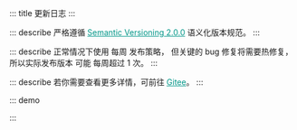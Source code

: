 ::: title 更新日志
:::

::: describe 严格遵循 <a style="color:#009688;" href="https://semver.org/lang/zh-CN/">Semantic Versioning 2.0.0</a> 语义化版本规范。
:::

::: describe 正常情况下使用 每周 发布策略， 但关键的 bug 修复将需要热修复，所以实际发布版本 可能 每周超过 1 次。
:::

::: describe 若你需要查看更多详情，可前往 <a style="color:#009688;" target="_blank" href="https://gitee.com/layui/layui-vue/releases">Gitee</a>。
:::

::: demo
<template>
    <lay-timeline>
        <lay-timeline-item title="2.3.x">
            <ul>
                <a name="2-3-5"></a>
                <li>
                    <h3>2.3.5 <span class="layui-badge-rim">2023-07-20</span></h3>
                    <ul>
                        <li>[文档] 新增 table 组件 getCheckData 方法说明。</li>
                        <li>[文档] 明确 layer 组件 end 与 close 回调属性说明。</li>
                    </ul>  
                </li>
            </ul>
            <ul>
                <a name="2-3-2"></a>
                <li>
                    <h3>2.3.4 <span class="layui-badge-rim">2023-07-14</span></h3>
                    <ul>
                        <li>[修复] tag 组件 type 属性启用时，variant 为 light 失效的问题。</li>
                        <li>[优化] tag 组件 text 颜色随 Css 变量自适应。</li>
                    </ul>  
                </li>
            </ul>
            <ul>
                <a name="2-3-2"></a>
                <li>
                    <h3>2.3.3 <span class="layui-badge-rim">2023-07-11</span></h3>
                    <ul>
                        <li>[新增] layer 组件 titleStyle 属性，用于自定义 title 样式。</li>
                        <li>[新增] upload 组件 beforeUpload 属性 Promise 返回值类型兼容。</li>
                        <li>[修复] index.umd.js 与 index.es.js 中存在 index.css 的 decode 问题。</li>
                        <li>[修复] tag 组件 type 属性为 primary 时不跟随主题色的问题。</li>
                        <li>[修复] layer 组件 border-radius 不跟随 css 变量的问题。</li>
                        <li>[修复] layer 组件 按钮 的 border-radius 不跟随 css 变量的问题。</li>
                        <li>[优化] unpackedSize 大小，由 14.5 MB 改善到 8.5 MB。</li>
                        <li>[优化] index.umd.js 大小，由 2.6 MB 改善到 1.1 MB。</li>
                        <li>[优化] tree 组件 OriginalTreeData 类型，移除 field 无效属性。</li>
                        <li>[优化] tree 组件 data 属性 OriginalTreeData[] 类型兼容。</li>
                        <li>[优化] layer 组件消息通知 border-radius 为 2px。</li>
                        <li>[优化] layer 组件，鼠标移入标题栏，根据 move 属性采用不同的样式。</li>
                        <li>[升级] layer-vue 到 1.8.11 版本。</li>
                    </ul>  
                </li>
            </ul>
            <ul>
                <a name="2-3-2"></a>
                <li>
                    <h3>2.3.2 <span class="layui-badge-rim">2023-06-28</span></h3>
                    <ul>
                        <li>[新增] layer 组件 btn 属性 style 配置，自定义按钮 Style。</li>
                        <li>[新增] layer 组件 btn 属性 class 配置，自定义按钮 Class。</li>
                        <li>[新增] select 组件 options 属性代替 items 属性。</li>
                        <li>[新增] tree 组件 tail-node-icon 属性，用于设置尾节点图标，通过设置 false 关闭。</li>
                        <li>[修复] table 组件 childrenColumnName 属性无效的问题。</li>
                        <li>[修复] config-provider 组件 locales 属性 build 时的类型检测问题。</li>
                        <li>[优化] layer 组件 layui-layer-btn0 元素跟随主题色。</li>
                        <li>[补充] table 文档 sort-change 事件说明。 </li>
                        <li>[补充] select 组件 items 属性说明。</li>
                        <li>[过时] select 组件 items 属性，但仍生效。</li>
                    </ul>  
                </li>
            </ul>
            <ul>
                <a name="2-3-1"></a>
                <li>
                    <h3>2.3.1 <span class="layui-badge-rim">2023-06-18</span></h3>
                    <ul>
                        <li>[补充] form 组件 label-width 属性遗漏。 </li>
                        <li>[修正] card 组件 header 属性说明，调整为 title 属性。</li>
                        <li>[修复] checkbox 组件 size 属性 skin 为 default 时不生效的问题。</li>
                        <li>[修复] date-picker 组件 年月选择点击 `现在` 按钮无法正确更新年份问题。</li>
                        <li>[优化] checkbox 组件在 skin 为 default 时在 form-item 中的居中问题。</li>
                        <li>[优化] checkbox 组件 skin 属性为默认值的样式，消除 label 与 icon 之间的间隙。</li>
                        <li>[优化] carousel 组件 carousel-item 仅存在一个时，不再显示指示器。</li>
                        <li>[优化] table 组件 Dom 结构，移除无效元素。</li>
                    </ul>  
                </li>
            </ul>
            <ul>
                <a name="2-3-0"></a>
                <li>
                    <h3>2.3.0 <span class="layui-badge-rim">2023-06-12</span></h3>
                    <ul>
                        <li>[新增] volar 对 radio-button 与 popconfirm 组件的支持，提供编码提示。</li>
                        <li>[新增] input 组件 append 插槽 disabled 参数，表示当前输入框的禁用状态。</li>
                        <li>[新增] input 组件 prepend 插槽 disabled 参数，表示当前输入框的禁用状态。</li>
                        <li>[修复] notice-bar 组件 textlist 为空时，控制台警告的问题。</li>
                        <li>[修复] notice-bar 组件 textlist 远程加载时仅展示首个文本，滚动失效的问题。</li>
                        <li>[优化] input 组件 disabled 属性启用时，禁用效果不再覆盖整个 input 输入框。</li> 
                        <li>[优化] tree 组件，showLine 为 false 时，尾节点的缩进宽度与其他节点不一致的问题。</li>
                        <li>[优化] tree 组件，showLine 为 false 时，节点在展开与收起时，图标无区别的问题。</li>
                        <li>[优化] tree 组件，showLine 为 false 时 hover 状态 border-radius 跟随 css 变量。</li>
                        <li>[优化] tree 组件，移除  text-decoration: underline 标题样式。</li>
                    </ul>  
                </li>
            </ul>
        </lay-timeline-item>
        <lay-timeline-item title="2.2.x">
            <ul>
                <a name="2-2-2"></a>
                <li>
                    <h3>2.2.2 <span class="layui-badge-rim">2023-06-09</span></h3>
                    <ul>
                        <li>[修复] checkcard-group 在 demand 环境 index.css 找不到的问题。</li>
                    </ul>  
                </li>
            </ul>
            <ul>
                <a name="2-2-1"></a>
                <li>
                    <h3>2.2.1 <span class="layui-badge-rim">2023-06-08</span></h3>
                    <ul>
                        <li>[新增] tree 组件 selectedKey 受控属性，用于设置选中节点。</li>
                        <li>[修复] checkcard 在 demand 环境无法正式使用的问题。</li>
                        <li>[修复] checkcard-group 在 demand 环境无法正式使用的问题。</li>
                        <li>[优化] page 组件 showCount 属性启用时，不再显示总页码，仅显示总条数。</li>
                    </ul>  
                </li>
            </ul>
            <ul>
                <a name="2-2-0"></a>
                <li>
                    <h3>2.2.0 <span class="layui-badge-rim">2023-06-03</span></h3>
                    <ul>
                        <li>[新增] table 组件 columns 配置 hide 属性，设置隐藏列，默认为 false。</li>
                        <li>[新增] form 组件 label-wdith 属性，用于统一设置 form-item 标签宽度。</li>
                        <li>[新增] color-picker 组件 size 属性，默认值为 md, lg sm xs 为可选值。</li>
                        <li>[新增] icon-picker 组件 size 属性，默认值为 md, lg sm xs 为可选值。</li>
                        <li>[新增] form 组件 size 属性，加入 input 等组件兼容，全局设置表单尺寸。</li>
                        <li>[新增] form-item 组件 size 属性，默认值为 md, lg sm xs 为可选值。</li>
                        <li>[优化] cascader 组件，统一 sm xs lg md 尺寸宽度皆为 220px。</li>
                        <li>[优化] radio-button 组件，移除 margin-bottom: 5px 外边距。</li>
                        <li>[优化] button 组件 sm 与 xs 样式规范，高度调整为 32px 与 26px。</li>
                        <li>[优化] color-picker 组件样式，自定义宽度后排版不合理的问题。</li>
                        <li>[优化] radio 组件 size 属性，不同值下给定不同的尺寸。</li>
                        <li>[优化] select 组件 多选模式 在 form 组件方框风格下的样式问题。</li>
                        <li>[优化] tree-select 组件 多选模式 在 form 组件方框风格下的样式问题。</li>
                        <li>[优化] tag-input 组件在 form 组件方框风格下的样式问题。</li>
                        <li>[优化] checkbox 组件在不同尺寸下 icon 与 label 的间隔问题。</li>
                        <li>[优化] select 组件多选模式下复选框与文本之间的间隔过大的问题。</li>
                    </ul>  
                </li>
            </ul>
        </lay-timeline-item>
        <lay-timeline-item title="2.1.x">
            <ul>
                <a name="2-1-4"></a>
                <li>
                    <h3>2.1.4 <span class="layui-badge-rim">2023-06-01</span></h3>
                    <ul>
                        <li>[修复] select-option-group 组件按需场景无法找到 index.less 的问题。</li>
                    </ul>  
                </li>
            </ul>
            <ul>
                <a name="2-1-3"></a>
                <li>
                    <h3>2.1.3 <span class="layui-badge-rim">2023-06-01</span></h3>
                    <ul>
                        <li>[修复] tab 组件 title 属性缺失响应式的问题。</li>
                        <li>[修复] tab 组件 icon 属性缺失响应式的问题。</li>
                        <li>[修复] tab 组件 closable 属性缺失响应式的问题。</li>
                        <li>[修复] table 组件 loading 无边距的问题，加入 padding-top 与 padding-bottom 30px。</li>
                        <li>[修复] build 构建时 vue-tsc 的类型检测问题。</li>
                        <li>[文档] checkcard 组件 single 属性说明完善，并修正案例。</li>
                    </ul>  
                </li>
            </ul>
            <ul>
                <a name="2-1-2"></a>
                <li>
                    <h3>2.1.2 <span class="layui-badge-rim">2023-05-31</span></h3>
                    <ul>
                        <li>[新增] layer 组件 title 插槽，提供标题自定义的能力。</li>
                        <li>[优化] autocomplete 组件下拉面板，增加最大高度 300px 限制，内容超出滚动显示。</li>
                        <li>[优化] autocomplete 组件下拉面板滚动条样式。</li>
                        <li>[升级] layer-vue 1.8.8 版本。</li>
                    </ul>  
                </li>
            </ul>
            <ul>
                <a name="2-1-1"></a>
                <li>
                    <h3>2.1.1 <span class="layui-badge-rim">2023-05-28</span></h3>
                    <ul>
                        <li>[修复] table 组件树表数据全部勾选后，总控复选框仍处于半选状态的问题 。</li>
                        <li>[修复] table 组件树表总控复选框，无法全选二级及以上层级的数据。</li>
                        <li>[修复] checkbox 组件 skin 默认样式 label 与 icon 高度不一致。</li>
                        <li>[修复] tag 组件 type 属性为 primary 时，颜色为 #16baaa。</li>
                    </ul>  
                </li>
            </ul>
            <ul>
                <a name="2-1-0"></a>
                <li>
                    <h3>2.1.0 <span class="layui-badge-rim">2023-05-18</span></h3>
                    <ul>
                        <li>[新增] checkcard-group 组件 single 属性，用于开启单选模式，默认为 false。</li>
                        <li>[修复] tree-select 组件 data 属性响应式填充造成 input 无法回显的问题。</li>
                    </ul>  
                </li>
            </ul>
        </lay-timeline-item>
        <lay-timeline-item title="2.0.x">
            <ul>
                <a name="2-0-5"></a>
                <li>
                    <h3>2.0.5 <span class="layui-badge-rim">2023-05-22</span></h3>
                    <ul>
                        <li>[修复] switch 组件在 form-item 中非 pane 模式中，仍存在左边距的问题。</li>
                        <li>[修复] checkbox 组件在 form-item 中非 pane 模式中，仍存在左边距的问题。</li>
                        <li>[修复] rate 组件在 form-item 中非 pane 模式中，仍存在左边距的问题。</li>
                        <li>[修复] radio 组件在 form-item 中非 pane 模式中，仍存在左边距的问题。</li>
                    </ul>  
                </li>
            </ul>
            <ul>
                <a name="2-0-4"></a>
                <li>
                    <h3>2.0.4 <span class="layui-badge-rim">2023-05-21</span></h3>
                    <ul>
                        <li>[优化] checkcard 组件在 form-item 组件中贴边的问题。</li>
                        <li>[优化] switch 组件在 form-item 组件中贴边的问题。</li>
                        <li>[优化] radio 组件标签右侧内边距为 2px。</li>
                        <li>[优化] radio 组件标签颜色为 #666。</li>
                    </ul>  
                </li>
            </ul>
            <ul>
                <a name="2-0-3"></a>
                <li>
                    <h3>2.0.3 <span class="layui-badge-rim">2023-05-20</span></h3>
                    <ul>
                        <li>[修复] checkcard-group 组件 modelValue 属性不是响应式的问题。</li>
                        <li>[修复] checkcard-group 组件 disabled 属性不生效的问题。</li>
                        <li>[修复] checkcard.md 案例图片资源失效的问题。</li>
                    </ul>  
                </li>
            </ul>
            <ul>
                <a name="2-0-2"></a>
                <li>
                    <h3>2.0.2 <span class="layui-badge-rim">2023-05-19</span></h3>
                    <ul>
                        <li>[修复] table 组件 checkbox 与 radio 列同时存在，getCheckData获取数据重复的问题。</li>
                        <li>[修复] table 组件 getCheckData 方法无法获取树表格二级以上的数据。</li>
                    </ul>  
                </li>
            </ul>
            <ul>
                <a name="2-0-1"></a>
                <li>
                    <h3>2.0.1 <span class="layui-badge-rim">2023-05-18</span></h3>
                    <ul>
                        <li>[修复] cascader 组件无法正常渲染的问题。</li>
                        <li>[优化] icon-picker 组件在 form-item 的 inline 模式中，高度与其他组件不统一的问题。</li>
                        <li>[优化] input-number 组件在 form-item 的 inline 模式中，高度与其他组件不统一的问题。</li>
                        <li>[优化] icon-picker 组件在 form-item 中，宽度与独立使用时不一致的问题。</li>
                    </ul>  
                </li>
            </ul>
            <ul>
                <a name="2-0-0"></a>
                <li>
                    <h3>2.0.0 <span class="layui-badge-rim">2023-05-18</span></h3>
                    <ul>
                        <li>[新增] field 组件 title 插槽，支持标题自定义。</li>
                        <li>[修复] tree 组件 showCheckbox 属性启用时，title 与 checkbox 的异常间隔。</li>
                        <li>[修复] icon-picker 组件，选项边角不跟随主题变量的问题。</li>
                        <li>[修复] tooltip 组件，面板边角不跟随主题变量的问题。</li>
                        <li>[修复] collapse 组件，面版边角不跟随主题变量的问题。</li>
                        <li>[修复] slider 组件，横向模式与竖向模式下，进度条背景颜色不一致的问题。</li>
                        <li>[调整] tooltip 组件 is-dark 属性默认值由 true 调整为 false。</li>
                        <li>[主题] global-primary-color 变量默认值由 #009688 调整为 #16baaa。</li>
                        <li>[主题] global-checked-color 变量默认值由 #5FB878 调整为 #16b777。</li>
                        <li>[文档] radio-button 说明从 radio 文档剥离，独立为单独的菜单项。</li>
                        <li>[文档] collapse 折叠面板文档更新，补充案例说明。</li>
                        <li>[文档] form 表单文档更新，补充案例说明。</li>
                        <li>[升级] layer-vue 到 1.8.5 版本。</li>
                        <li>
                            <h4 style="margin-bottom: 0px !important;font-weight: 500 !important;">Radio Button</h4>
                            <ul>
                                <li>[新增] radio-button 组件 name 属性，input 原生 name 属性。</li>
                                <li>[新增] radio-button 组件 model-value 属性，用于设置当前选中值。</li>
                                <li>[新增] radio-button 组件 disabled 属性，用于设置单选按钮禁用状态。</li>
                                <li>[新增] radio-button 组件 label 属性与 label 插槽，用于设置单选按钮文本值。</li>
                                <li>[新增] radio-button 组件 value 属性，用于设置单选按钮绑定值。</li>
                                <li>[新增] radio-button 组件 size 属性，用于设置单选按钮尺寸。</li>
                                <li>[新增] radio-button 组件 change 属性，值改变时触发。</li>
                            </ul>
                        </li>
                        <li>
                            <h4 style="margin-bottom: 0px !important;font-weight: 500 !important;">Checkcard</h4>
                            <ul>
                                <li>[新增] checkcard 组件，通过卡片的形式提供多选操作。</li>
                                <li>[新增] checkcard 组件 title 属性与插槽，用于设置标题。</li>
                                <li>[新增] checkcard 组件 description 属性与插槽，用于设置描述。</li>
                                <li>[新增] checkcard 组件 avatar 属性与插槽，用于设置头像。</li>
                                <li>[新增] checkcard 组件 defaultChecked 属性，用于设置默认选中。</li>
                                <li>[新增] checkcard 组件 disabled 属性，用于设置禁用。</li>
                                <li>[新增] checkcard 组件 extra 属性与插槽，用于设置扩展内容。</li>
                                <li>[新增] checkcard 组件 cover 属性与插槽，用于启用图片选项。</li>
                                <li>[新增] checkcard-group 组件，多选卡片组，用于配合 checkcard 使用。</li>
                                <li>[新增] checkcard-group 组件 disabled 属性，开启整体禁用。</li>
                                <li>[新增] checkcard-group 组件 modelValue 属性，用于设置默认选项。</li>
                                <li>[新增] checkcard-group 组件 change 事件，用于监听选项变化。</li>
                            </ul>
                        </li>
                        <li>
                            <h4 style="margin-bottom: 0px !important;font-weight: 500 !important;">Form</h4>
                            <ul>
                                <li>[新增] form 组件 label-position 属性，设置包括的 form-item 组件 label 位置。</li>
                                <li>[修复] form 组件 pane 属性启用时，label 属性缺省时仍显示占位元素的问题。</li>
                                <li>[修复] form 组件 pane 属性启用时，form-item 边框角度不跟随 global-border-radius 变量的问题。</li>
                                <li>[修复] form-item 组件 mode 属性为 inline 时，表单项仍以 block 的形式排布。</li>
                                <li>[修复] form-item 组件 required 图标颜色不跟随 global-danger-color 变量的问题。</li>
                                <li>[修复] form-item 组件中的 rate 与 switch 组件不居中的问题。</li>
                                <li>[调整] form-item 组件 required 图标和标题间距，增加适当间距。 </li>
                                <li>[调整] form-item 组件 mode 属性为 inline 时，宽度由 190px 调整为 220px。</li>
                            </ul>
                        </li>
                        <li>
                            <h4 style="margin-bottom: 0px !important;font-weight: 500 !important;">Tree Select</h4>
                            <ul>
                                <li>[新增] tree-select 组件 search 属性，启用下拉树节点搜索功能。</li>
                                <li>[新增] tree-select 组件 contentStyle 属性，用于设置面板的 style 样式。</li>
                                <li>[新增] tree-select 组件 contentClass 属性，用于设置面板的 class 属性。</li>
                                <li>[修复] tree-select 组件 多选模式，value 在 option 中不存在时，回显 undefined 的问题。</li>
                                <li>[修复] tree-select 组件 多选模式，value 在 option 中不存在时，tag 无法删除的问题。 </li>
                                <li>[优化] tree-select 组件 multiple 属性为 true 时，值类型错误的异常提示信息。</li>
                                <li>[优化] tree-select 组件 content 样式，增加最大高度，超出后滚动展示。</li>
                            </ul>
                        </li>
                        <li>
                            <h4 style="margin-bottom: 0px !important;font-weight: 500 !important;">Table</h4>
                            <ul>
                                <li>[新增] table 组件 getCheckData 方法，用于获取选中数据，而不仅仅是选中主键。</li>
                                <li>[修复] table 组件 sort 字段点击排序时，其他已排序字段状态不重置的问题。</li>
                                <li>[修复] table 组件 sort 字段点击排序时，sort-change 事件始终为 asc 与 desc 的问题。</li>
                                <li>[修复] table 组件 height 属性的异常警告，兼容 string 类型。</li>
                                <li>[修复] table 组件 筛选列 下拉面板横向布局的问题，修正为竖向布局。</li>
                                <li>[优化] table 组件 body 滚动条样式，使其更贴合现今流行的审美。</li>
                                <li>[优化] table 组件 筛选列 下拉面板最大高度，超出后滚动展示。</li>
                                <li>[优化] table 组件 loading 图标不随 table 高度垂直居中的问题。</li>
                                <li>[调整] table 组件 loading 图标尺寸与颜色。</li>
                            </ul>
                        </li>
                        <li>
                            <h4 style="margin-bottom: 0px !important;font-weight: 500 !important;">Select</h4>
                            <ul>
                                <li>[新增] select-option-group 组件，为 select-option 提供分组。</li>
                                <li>[新增] select-option-group 组件 label 属性，用于设置 option 分组名称。</li>
                                <li>[修复] select 组件 多选模式，value 在 option 中不存在时，回显 undefined 的问题。 </li>
                                <li>[修复] select 组件 多选模式，value 在 option 中不存在时，tag 无法删除的问题。 </li>
                                <li>[优化] select 组件 dropdown 下拉面板 scroll 样式。</li>
                            </ul>
                        </li>
                        <li>
                            <h4 style="margin-bottom: 0px !important;font-weight: 500 !important;">Date Picker</h4>
                            <ul>
                                <li>[修复] date-picker 组件，面板边角不跟随主题变量的问题。</li>
                                <li>[修复] date-picker 组件 model-value 属性不能为 null 的问题。</li>
                                <li>[修复] date-picker 组件 model-value 属性不能在 onMounted 中赋值的问题。</li> 
                                <li>[优化] date-picker 组件 content 滚动条 Css 样式。</li>
                            </ul>
                        </li>
                        <li>
                            <h4 style="margin-bottom: 0px !important;font-weight: 500 !important;">Popconfirm</h4>
                            <ul>
                                <li>[新增] popconfirm 组件 disabled 属性，用于设置禁用状态。</li>
                                <li>[新增] popconfirm 组件 confirmText 属性，用于设置确认操作文本内容。</li>
                                <li>[新增] popconfirm 组件 cancelText 属性，用于设置取消操作文本内容。</li>
                                <li>[新增] popconfirm 组件 content 属性 / 插槽，用于定义提示内容。</li>
                                <li>[新增] popconfirm 组件 btn-Align 属性，用于设置操作按钮对齐方式。</li>
                                <li>[新增] popconfirm 组件 confirm 事件，用于实现确认回调逻辑。</li>
                                <li>[新增] popconfirm 组件 cancel 事件，用于实现取消回调逻辑。</li>
                                <li>[新增] popconfirm 组件 trigger 属性， 用于设置触发方式。</li>
                                <li>[新增] popconfirm 组件 position 事件，用于设置面板的显示位置。</li>
                            </ul>
                        </li>
                        <li>
                            <h4 style="margin-bottom: 0px !important;font-weight: 500 !important;">Layer</h4>
                            <ul>
                                <li>[新增] layer 组件 success 回调函数 id 参数。</li>
                                <li>[新增] layer 组件 end 回调函数 id 属性。</li>
                                <li>[新增] layer 组件 close 回调函数 id 属性。</li>
                                <li>[新增] layer 组件 moveStart 回调函数 id 属性。</li>
                                <li>[新增] layer 组件 moveEnd 回调函数 id 属性。</li>
                                <li>[修复] layer 组件 closeBtn 属性为 1 时，关闭按钮无法正常显示的问题。</li>
                                <li>[修复] layer 组件 maxmin 属性开启时，最小化内容溢出的问题。</li>
                            </ul>
                        </li>
                    </ul>  
                </li>
            </ul>
        </lay-timeline-item>
    </lay-timeline>
</template>

<script setup>
import { ref } from 'vue';
</script>

:::
